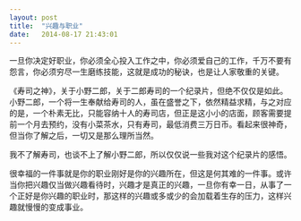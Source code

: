 ```yaml
---
layout: post
title:  "兴趣与职业"
date:   2014-08-17 21:43:01
---
```


一旦你决定好职业，你必须全心投入工作之中，你必须爱自己的工作，千万不要有怨言，你必须穷尽一生磨练技能，这就是成功的秘诀，也是让人家敬重的关键。

《寿司之神》，关于小野二郎，关于二郎寿司的一个纪录片，但绝不仅仅是如此。小野二郎，一个将一生奉献给寿司的人，虽在盛誉之下，依然精益求精，与之对应的是，一个朴素无比，只能容纳十人的寿司店，但正是这小小的店面，顾客需要提前一个月去预约，没有小菜茶水，只有寿司，最低消费三万日币。看起来很神奇，但当你了解之后，一切又是那么理所当然。

我不了解寿司，也谈不上了解小野二郎，所以仅仅说一些我对这个纪录片的感悟。

很幸福的一件事就是你的职业刚好是你的兴趣所在，但这是何其难的一件事。或许当你把兴趣仅当做兴趣看待时，兴趣才是真正的兴趣，一旦你有幸一日，从事了一个正好是你兴趣的职业时，那这样的兴趣或多或少的会加载着生存的压力，这样兴趣就慢慢的变成事业。
